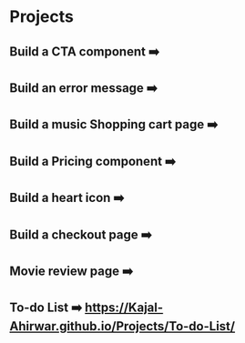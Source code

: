 # Projects
## Build a CTA component ➡️
## Build an error message ➡️
## Build a music Shopping cart page ➡️
## Build a Pricing component ➡️
## Build a heart icon ➡️
## Build a checkout page ➡️
## Movie review page ➡️
## To-do List ➡️ https://Kajal-Ahirwar.github.io/Projects/To-do-List/

